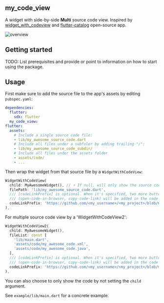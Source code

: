 <!--
This README describes the package. If you publish this package to pub.dev,
this README's contents appear on the landing page for your package.

For information about how to write a good package README, see the guide for
[writing package pages](https://dart.dev/guides/libraries/writing-package-pages).

For general information about developing packages, see the Dart guide for
[creating packages](https://dart.dev/guides/libraries/create-library-packages)
and the Flutter guide for
[developing packages and plugins](https://flutter.dev/developing-packages).
-->

## my_code_view

A widget with side-by-side **Multi** source code view.
Inspired by [widget_with_codeview](https://pub.dev/packages/widget_with_codeview)
and [flutter-catalog](https://github.com/X-Wei/flutter_catalog/) open-source app.

![overview](https://github.com/krijk/my_code_view/assets/73879645/348ec395-bee0-4cfc-a16c-7d4bb9077056)

## Getting started

TODO: List prerequisites and provide or point to information on how to
start using the package.


## Usage

First make sure to add the source file to the app's assets by editing `pubspec.yaml`:

```yaml
dependencies:
  flutter:
    sdk: flutter
  my_code_view:
flutter:
  assets:
    # Include a single source code file:
    - lib/my_awesome_source_code.dart
    # Include all files under a subfoler by adding trailing "/":
    - lib/my_awesome_source_code_subdir/
    # Include all files under the assets folder
    - assets/code/
    - ...
```

Then wrap the widget from that source file by a `WidgetWithCodeView`:

```dart
WidgetWithCodeView(
  child: MyAwesomeWidget(), // ⚡️ If null, will only show the source code view.
  filePath: 'lib/my_awesome_source_code.dart',
  /// [codeLinkPrefix] is optional. When it's specified, two more buttons
  /// (open-code-in-browser, copy-code-link) will be added in the code view.
  codeLinkPrefix: 'https://github.com/<my_username>/<my_project>/blob/master/',
),
```

For multiple source code view by a 'WidgetWithCodeView2':

```dart
WidgetWithCodeView2(
  child: MyAwesomeWidget(),
  fileList: const [
    'lib/main.dart',
    'assets/code/my_awesome_code.xml',
    'assets/code/my_awesome_code.java',
  ],
  /// [codeLinkPrefix] is optional. When it's specified, two more buttons
  /// (open-code-in-browser, copy-code-link) will be added in the code view.
  codeLinkPrefix: 'https://github.com/<my_username>/<my_project>/blob/master/',
),
```

You can also choose to only show the code by not setting the `child` argument.

See `example/lib/main.dart` for a concrete example.
